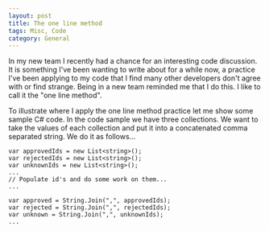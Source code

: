 ```yaml
---
layout: post
title: The one line method
tags: Misc, Code
category: General
---
```

In my new team I recently had a chance for an interesting code discussion. It is something I've been wanting to write about for a while now, a practice I've been applying to my code that I find many other developers don't agree with or find strange. Being in a new team reminded me that I do this. I like to call it the "one line method".

To illustrate where I apply the one line method practice let me show some sample C# code. In the code sample we have three collections. We want to take the values of each collection and put it into a concatenated comma separated string. We do it as follows...

~~~
var approvedIds = new List<string>();
var rejectedIds = new List<string>();
var unknownIds = new List<string>();
...
// Populate id's and do some work on them...
...

var approved = String.Join(",", approvedIds);
var rejected = String.Join(",", rejectedIds);
var unknown = String.Join(",", unknownIds);
...
~~~
